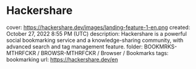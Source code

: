 # Hackershare

cover: https://hackershare.dev/images/landing-feature-1-en.png
created: October 27, 2022 8:55 PM (UTC)
description: Hackershare is a powerful social bookmarking service and a knowledge-sharing community, with advanced search and tag management feature.
folder: BOOKMRKS-MTHRFCKR / BROWSR-MTHRFCKR / Browser / Bookmarks
tags: bookmarking
url: https://hackershare.dev/en
